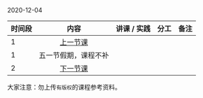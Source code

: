 2020-12-04

| 时间段  |  内容     |  讲课 / 实践     |   分工  |   备注       |
| :---    | :----:   |   :----:    |    :----:    |       ---: |
|   1     | [上一节课](../WW10/WW10-Plan.md)   |     |           |      |
|   1     | 五一节假期，课程不补  |      |          |        |
|   2     | [下一节课](../WW12/WW12-Plan.md)   |     |           |      |


大家注意：勿上传``有版权``的课程参考资料。
